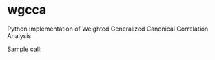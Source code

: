 # wgcca
Python Implementation of Weighted Generalized Canonical Correlation Analysis

Sample call:


